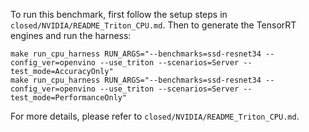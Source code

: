 To run this benchmark, first follow the setup steps in `closed/NVIDIA/README_Triton_CPU.md`. Then to generate the TensorRT engines and run the harness:

```
make run_cpu_harness RUN_ARGS="--benchmarks=ssd-resnet34 --config_ver=openvino --use_triton --scenarios=Server --test_mode=AccuracyOnly"
make run_cpu_harness RUN_ARGS="--benchmarks=ssd-resnet34 --config_ver=openvino --use_triton --scenarios=Server --test_mode=PerformanceOnly"
```

For more details, please refer to `closed/NVIDIA/README_Triton_CPU.md`.
